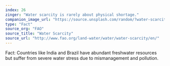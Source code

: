 ```yaml
---
index: 26
zinger: "Water scarcity is rarely about physical shortage."
companion_image_url: "https://source.unsplash.com/random/?water-scarcity,governance,management,politics"
type: "Fact"
source_org: "FAO"
source_title: "Water Scarcity"
source_url: "http://www.fao.org/land-water/water/water-scarcity/en/"
---
```

Fact: Countries like India and Brazil have abundant freshwater resources but suffer from severe water stress due to mismanagement and pollution.
